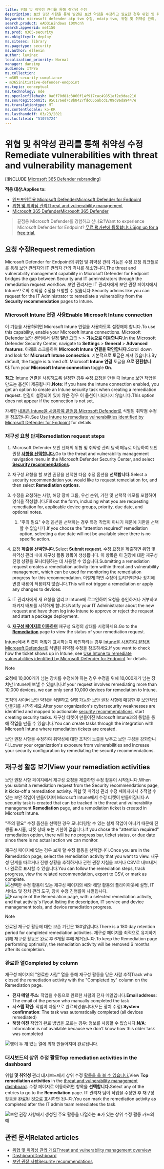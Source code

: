 ```yaml
---
title: 위협 및 취약성 관리를 통해 취약성 수정
description: 보안 권장 사항을 통해 발견된 보안 약점을 수정하고 필요한 경우 위협 및 취약성 관리에서 예외를 만듭니다.
keywords: microsoft defender atp tvm 수정, mdatp tvm, 위협 및 취약성 관리, 위협 & 취약성 관리, 위협 & 취약점 관리 수정, tvm 수정 intune, tvm 수정 sccm
search.product: eADQiWindows 10XVcnh
search.appverid: met150
ms.prod: m365-security
ms.mktglfcycl: deploy
ms.sitesec: library
ms.pagetype: security
ms.author: ellevin
author: levinec
localization_priority: Normal
manager: dansimp
audience: ITPro
ms.collection:
- m365-security-compliance
- m365initiative-defender-endpoint
ms.topic: conceptual
ms.technology: mde
ms.openlocfilehash: 0a0f70d81c3060f14f917cac49851af2e9dae210
ms.sourcegitcommit: 956176ed7c8b8427fdc655abcd1709d86da9447e
ms.translationtype: MT
ms.contentlocale: ko-KR
ms.lasthandoff: 03/23/2021
ms.locfileid: "51076724"
---
```

# <a name="remediate-vulnerabilities-with-threat-and-vulnerability-management"></a><span data-ttu-id="5932f-104">위협 및 취약성 관리를 통해 취약성 수정</span><span class="sxs-lookup"><span data-stu-id="5932f-104">Remediate vulnerabilities with threat and vulnerability management</span></span>

[!INCLUDE [Microsoft 365 Defender rebranding](../../includes/microsoft-defender.md)]

<span data-ttu-id="5932f-105">**적용 대상:**</span><span class="sxs-lookup"><span data-stu-id="5932f-105">**Applies to:**</span></span>
- [<span data-ttu-id="5932f-106">엔드포인트용 Microsoft Defender</span><span class="sxs-lookup"><span data-stu-id="5932f-106">Microsoft Defender for Endpoint</span></span>](https://go.microsoft.com/fwlink/?linkid=2154037)
- [<span data-ttu-id="5932f-107">위협 및 취약점 관리</span><span class="sxs-lookup"><span data-stu-id="5932f-107">Threat and vulnerability management</span></span>](next-gen-threat-and-vuln-mgt.md)
- [<span data-ttu-id="5932f-108">Microsoft 365 Defender</span><span class="sxs-lookup"><span data-stu-id="5932f-108">Microsoft 365 Defender</span></span>](https://go.microsoft.com/fwlink/?linkid=2118804)

><span data-ttu-id="5932f-109">끝점용 Microsoft Defender를 경험하고 싶나요?</span><span class="sxs-lookup"><span data-stu-id="5932f-109">Want to experience Microsoft Defender for Endpoint?</span></span> [<span data-ttu-id="5932f-110">무료 평가판에 등록합니다.</span><span class="sxs-lookup"><span data-stu-id="5932f-110">Sign up for a free trial.</span></span>](https://www.microsoft.com/microsoft-365/windows/microsoft-defender-atp?ocid=docs-wdatp-portaloverview-abovefoldlink)

## <a name="request-remediation"></a><span data-ttu-id="5932f-111">요청 수정</span><span class="sxs-lookup"><span data-stu-id="5932f-111">Request remediation</span></span>

<span data-ttu-id="5932f-112">Microsoft Defender for Endpoint의 위협 및 취약성 관리 기능은 수정 요청 워크플로를 통해 보안 관리자와 IT 관리자 간의 격차를 해소합니다.</span><span class="sxs-lookup"><span data-stu-id="5932f-112">The threat and vulnerability management capability in Microsoft Defender for Endpoint bridges the gap between Security and IT administrators through the remediation request workflow.</span></span> <span data-ttu-id="5932f-113">보안 관리자는 IT 관리자에게 보안 권장 페이지에서 Intune으로의  취약점 수정을 요청할 수 있습니다.</span><span class="sxs-lookup"><span data-stu-id="5932f-113">Security admins like you can request for the IT Administrator to remediate a vulnerability from the **Security recommendation** pages to Intune.</span></span>

### <a name="enable-microsoft-intune-connection"></a><span data-ttu-id="5932f-114">Microsoft Intune 연결 사용</span><span class="sxs-lookup"><span data-stu-id="5932f-114">Enable Microsoft Intune connection</span></span>

<span data-ttu-id="5932f-115">이 기능을 사용하려면 Microsoft Intune 연결을 사용하도록 설정해야 합니다.</span><span class="sxs-lookup"><span data-stu-id="5932f-115">To use this capability, enable your Microsoft Intune connections.</span></span> <span data-ttu-id="5932f-116">Microsoft Defender 보안 센터에서 설정 **일반** 고급  >    >  **기능으로 이동합니다.**</span><span class="sxs-lookup"><span data-stu-id="5932f-116">In the Microsoft Defender Security Center, navigate to **Settings** > **General** > **Advanced features**.</span></span> <span data-ttu-id="5932f-117">아래로 스크롤하여 **Microsoft Intune 연결을 확인합니다.**</span><span class="sxs-lookup"><span data-stu-id="5932f-117">Scroll down and look for **Microsoft Intune connection**.</span></span> <span data-ttu-id="5932f-118">기본적으로 토글은 꺼져 있습니다.</span><span class="sxs-lookup"><span data-stu-id="5932f-118">By default, the toggle is turned off.</span></span> <span data-ttu-id="5932f-119">Microsoft **Intune 연결** 토글을 **으로 전환합니다.**</span><span class="sxs-lookup"><span data-stu-id="5932f-119">Turn your **Microsoft Intune connection** toggle **On**.</span></span>

<span data-ttu-id="5932f-120">**참고:** Intune 연결을 사용하도록 설정한 경우 수정 요청을 만들 때 Intune 보안 작업을 만드는 옵션이 제공됩니다.</span><span class="sxs-lookup"><span data-stu-id="5932f-120">**Note**: If you have the Intune connection enabled, you get an option to create an Intune security task when creating a remediation request.</span></span> <span data-ttu-id="5932f-121">연결이 설정되어 있지 않은 경우 이 옵션이 나타나지 않습니다.</span><span class="sxs-lookup"><span data-stu-id="5932f-121">This option does not appear if the connection is not set.</span></span>

<span data-ttu-id="5932f-122">자세한 [내용은 Intune을 사용하여 끝점용 Microsoft Defender로](https://docs.microsoft.com/intune/atp-manage-vulnerabilities) 식별된 취약점 수정을 참조합니다.</span><span class="sxs-lookup"><span data-stu-id="5932f-122">See [Use Intune to remediate vulnerabilities identified by Microsoft Defender for Endpoint](https://docs.microsoft.com/intune/atp-manage-vulnerabilities) for details.</span></span>

### <a name="remediation-request-steps"></a><span data-ttu-id="5932f-123">재구성 요청 단계</span><span class="sxs-lookup"><span data-stu-id="5932f-123">Remediation request steps</span></span>

1. <span data-ttu-id="5932f-124">Microsoft Defender 보안 센터의 위협 및 취약성 관리 탐색 메뉴로 이동하여 보안 권장 [**사항을 선택합니다.**](tvm-security-recommendation.md)</span><span class="sxs-lookup"><span data-stu-id="5932f-124">Go to the threat and vulnerability management navigation menu in the Microsoft Defender Security Center, and select [**Security recommendations**](tvm-security-recommendation.md).</span></span>

2. <span data-ttu-id="5932f-125">재구성 요청을 할 보안 권장을 선택한 다음 수정 옵션을 **선택합니다.**</span><span class="sxs-lookup"><span data-stu-id="5932f-125">Select a security recommendation you would like to request remediation for, and then select **Remediation options**.</span></span>

3. <span data-ttu-id="5932f-126">수정을 요청하는 사항, 해당 장치 그룹, 우선 순위, 기한 및 선택적 메모를 포함하여 양식을 작성합니다.</span><span class="sxs-lookup"><span data-stu-id="5932f-126">Fill out the form, including what you are requesting remediation for, applicable device groups, priority, due date, and optional notes.</span></span>
    1. <span data-ttu-id="5932f-127">"주의 필요" 수정 옵션을 선택하는 경우 특정 작업이 아니기 때문에 기한을 선택할 수 없습니다.</span><span class="sxs-lookup"><span data-stu-id="5932f-127">If you choose the "attention required" remediation option, selecting a due date will not be available since there is no specific action.</span></span>

4. <span data-ttu-id="5932f-128">요청 **제출을 선택합니다.**</span><span class="sxs-lookup"><span data-stu-id="5932f-128">Select **Submit request**.</span></span> <span data-ttu-id="5932f-129">수정 요청을 제출하면 위협 및 취약성 관리 내에 재구성 활동 항목이 생성됩니다. 이 항목은 이 권장에 대한 재구성 진행 상황을 모니터링하는 데 사용할 수 있습니다.</span><span class="sxs-lookup"><span data-stu-id="5932f-129">Submitting a remediation request creates a remediation activity item within threat and vulnerability management, which can be used for monitoring the remediation progress for this recommendation.</span></span> <span data-ttu-id="5932f-130">이렇게 하면 수정이 트리거되거나 장치에 변경 내용이 적용되지 않습니다.</span><span class="sxs-lookup"><span data-stu-id="5932f-130">This will not trigger a remediation or apply any changes to devices.</span></span>

5. <span data-ttu-id="5932f-131">IT 관리자에게 새 요청을 알리고 Intune에 로그인하여 요청을 승인하거나 거부하고 패키지 배포를 시작하게 합니다.</span><span class="sxs-lookup"><span data-stu-id="5932f-131">Notify your IT Administrator about the new request and have them log into Intune to approve or reject the request and start a package deployment.</span></span>

6. <span data-ttu-id="5932f-132">[**재구성 페이지로 이동하여**](tvm-remediation.md) 재구성 요청의 상태를 시청하세요.</span><span class="sxs-lookup"><span data-stu-id="5932f-132">Go to the [**Remediation**](tvm-remediation.md) page to view the status of your remediation request.</span></span>

<span data-ttu-id="5932f-133">Intune에서 티켓이 어떻게 표시하는지 확인하려는 경우 [Intune을 사용하여 끝점용 Microsoft Defender로](https://docs.microsoft.com/intune/atp-manage-vulnerabilities) 식별된 취약점 수정을 참조하세요.</span><span class="sxs-lookup"><span data-stu-id="5932f-133">If you want to check how the ticket shows up in Intune, see [Use Intune to remediate vulnerabilities identified by Microsoft Defender for Endpoint](https://docs.microsoft.com/intune/atp-manage-vulnerabilities) for details.</span></span>

>[!NOTE]
><span data-ttu-id="5932f-134">요청에 10,000개가 넘는 장치를 수정해야 하는 경우 수정을 위해 10,000개가 넘는 장치만 Intune에 보낼 수 있습니다.</span><span class="sxs-lookup"><span data-stu-id="5932f-134">If your request involves remediating more than 10,000 devices, we can only send 10,000 devices for remediation to Intune.</span></span>

<span data-ttu-id="5932f-135">조직의 사이버 보안 약점을 식별하고 실행 가능한 보안 권장 사항에 매핑한 후 [보안](tvm-security-recommendation.md)작업 만들기를 시작하세요.</span><span class="sxs-lookup"><span data-stu-id="5932f-135">After your organization's cybersecurity weaknesses are identified and mapped to actionable [security recommendations](tvm-security-recommendation.md), start creating security tasks.</span></span> <span data-ttu-id="5932f-136">재구성 티켓이 만들어진 Microsoft Intune과의 통합을 통해 작업을 만들 수 있습니다.</span><span class="sxs-lookup"><span data-stu-id="5932f-136">You can create tasks through the integration with Microsoft Intune where remediation tickets are created.</span></span>

<span data-ttu-id="5932f-137">보안 권장 사항을 수정하여 취약성에 대한 조직의 노출을 낮추고 보안 구성을 강화합니다.</span><span class="sxs-lookup"><span data-stu-id="5932f-137">Lower your organization's exposure from vulnerabilities and increase your security configuration by remediating the security recommendations.</span></span>

## <a name="view-your-remediation-activities"></a><span data-ttu-id="5932f-138">재구성 활동 보기</span><span class="sxs-lookup"><span data-stu-id="5932f-138">View your remediation activities</span></span>

<span data-ttu-id="5932f-139">보안 권장 사항 페이지에서 재구성 요청을 제출하면 수정 활동이 시작됩니다.</span><span class="sxs-lookup"><span data-stu-id="5932f-139">When you submit a remediation request from the Security recommendations page, it kicks-off a remediation activity.</span></span> <span data-ttu-id="5932f-140">위협 및 취약성 관리 수정 페이지에서 추적할 수  있는 보안 작업이 만들어지며 Microsoft Intune에서 수정 티켓이 만들어집니다.</span><span class="sxs-lookup"><span data-stu-id="5932f-140">A security task is created that can be tracked in the threat and vulnerability management **Remediation** page, and a remediation ticket is created in Microsoft Intune.</span></span>

<span data-ttu-id="5932f-141">"주의 필요" 수정 옵션을 선택한 경우 모니터링할 수 있는 실제 작업이 아니기 때문에 진행률 표시줄, 티켓 상태 또는 기한이 없습니다.</span><span class="sxs-lookup"><span data-stu-id="5932f-141">If you chose the "attention required" remediation option, there will be no progress bar, ticket status, or due date since there is no actual action we can monitor.</span></span>

<span data-ttu-id="5932f-142">재구성 페이지에 있는 경우 보게 할 수정 활동을 선택합니다.</span><span class="sxs-lookup"><span data-stu-id="5932f-142">Once you are in the Remediation page, select the remediation activity that you want to view.</span></span> <span data-ttu-id="5932f-143">재구성 단계를 따르거나 진행 상황을 추적하거나 관련 권장 지침을 보거나 CSV로 내보내거나 완료로 표시할 수 있습니다.</span><span class="sxs-lookup"><span data-stu-id="5932f-143">You can follow the remediation steps, track progress, view the related recommendation, export to CSV, or mark as complete.</span></span>
<span data-ttu-id="5932f-144">![선택한 수정 활동이 있는 재구성 페이지의 예와 해당 활동의 플라이아웃에 설명, IT 서비스 및 장치 관리 도구, 장치 수정 진행률이 나열됩니다.](images/remediation_flyouteolsw.png)</span><span class="sxs-lookup"><span data-stu-id="5932f-144">![Example of the Remediation page, with a selected remediation activity, and that activity's flyout listing the description, IT service and device management tools, and device remediation progress.](images/remediation_flyouteolsw.png)</span></span>

>[!NOTE]
> <span data-ttu-id="5932f-145">완료된 재구성 활동에 대한 보존 기간은 180일입니다.</span><span class="sxs-lookup"><span data-stu-id="5932f-145">There is a 180 day retention period for completed remediation activities.</span></span> <span data-ttu-id="5932f-146">재구성 페이지를 최적으로 유지하기 위해 재구성 활동은 완료 후 6개월 후에 제거됩니다.</span><span class="sxs-lookup"><span data-stu-id="5932f-146">To keep the Remediation page performing optimally, the remediation activity will be removed 6 months after its completion.</span></span>

### <a name="completed-by-column"></a><span data-ttu-id="5932f-147">완료한 열</span><span class="sxs-lookup"><span data-stu-id="5932f-147">Completed by column</span></span>

<span data-ttu-id="5932f-148">재구성 페이지의 "완료한 사람" 열을 통해 재구성 활동을 닫은 사람 추적</span><span class="sxs-lookup"><span data-stu-id="5932f-148">Track who closed the remediation activity with the "Completed by" column on the Remediation page.</span></span>

- <span data-ttu-id="5932f-149">**전자 메일 주소:** 작업을 수동으로 완료한 사람의 전자 메일입니다.</span><span class="sxs-lookup"><span data-stu-id="5932f-149">**Email address**: The email of the person who manually completed the task</span></span>
- <span data-ttu-id="5932f-150">**시스템 확인:** 작업이 자동으로 완료되었습니다(모든 장치 수정).</span><span class="sxs-lookup"><span data-stu-id="5932f-150">**System confirmation**: The task was automatically completed (all devices remediated)</span></span>
- <span data-ttu-id="5932f-151">**해당 이전** 작업의 완료 방법을 모르는 경우: 정보를 사용할 수 없습니다.</span><span class="sxs-lookup"><span data-stu-id="5932f-151">**N/A**: Information is not available because we don't know how this older task was completed</span></span>

![행이 두 개 있는 열에 의해 만들어지며 완료됩니다.](images/tvm-completed-by.png)

### <a name="top-remediation-activities-in-the-dashboard"></a><span data-ttu-id="5932f-154">대시보드의 상위 수정 활동</span><span class="sxs-lookup"><span data-stu-id="5932f-154">Top remediation activities in the dashboard</span></span>

<span data-ttu-id="5932f-155">위협 **및 취약성** 관리 대시보드에서 상위 수정 [활동을 을 볼 수 있습니다.](tvm-dashboard-insights.md)</span><span class="sxs-lookup"><span data-stu-id="5932f-155">View **Top remediation activities** in the [threat and vulnerability management dashboard](tvm-dashboard-insights.md).</span></span> <span data-ttu-id="5932f-156">수정 페이지로 이동하려면 항목을 **선택합니다.**</span><span class="sxs-lookup"><span data-stu-id="5932f-156">Select any of the entries to go to the **Remediation** page.</span></span> <span data-ttu-id="5932f-157">IT 관리자 팀이 작업을 수정한 후 재구성 활동을 완료된 것으로 표시하면 됩니다.</span><span class="sxs-lookup"><span data-stu-id="5932f-157">You can mark the remediation activity as completed after the IT admin team remediates the task.</span></span>

![보안 권장 사항에서 생성된 주요 활동을 나열하는 표가 있는 상위 수정 활동 카드의 예](images/tvm-remediation-activities-card.png)

## <a name="related-articles"></a><span data-ttu-id="5932f-159">관련 문서</span><span class="sxs-lookup"><span data-stu-id="5932f-159">Related articles</span></span>

- [<span data-ttu-id="5932f-160">위협 및 취약성 관리 개요</span><span class="sxs-lookup"><span data-stu-id="5932f-160">Threat and vulnerability management overview</span></span>](next-gen-threat-and-vuln-mgt.md)
- [<span data-ttu-id="5932f-161">Dashboard</span><span class="sxs-lookup"><span data-stu-id="5932f-161">Dashboard</span></span>](tvm-dashboard-insights.md)
- [<span data-ttu-id="5932f-162">보안 권장 사항</span><span class="sxs-lookup"><span data-stu-id="5932f-162">Security recommendations</span></span>](tvm-security-recommendation.md)